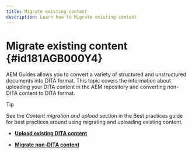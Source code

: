 ```yaml
---
title: Migrate existing content
description: Learn how to Migrate existing content
---
```


# Migrate existing content {#id181AGB000Y4}

AEM Guides allows you to convert a variety of structured and unstructured documents into DITA format. This topic covers the information about uploading your DITA content in the AEM repository and converting non-DITA content to DITA format.

>[!TIP]
>
> See the *Content migration and upload* section in the Best practices guide for best practices around using migrating and uploading existing content.

-   **[Upload existing DITA content](migrate-content-upload-existing-dita-content.md)**  

-   **[Migrate non-DITA content](migrate-content-non-dita.md)**  


